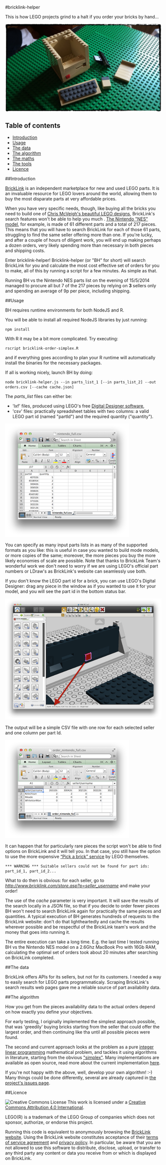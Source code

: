 #bricklink-helper

This is how LEGO projects grind to a halt if you order your bricks by hand...

![](docs/images/photo1.jpg)

## Table of contents

- [Introduction](#introduction)
- [Usage](#usage)
- [The data](#the-data)
- [The algorithm](#the-algorithm)
- [The maths](https://github.com/Digital-Contraptions-Imaginarium/bricklink-helper/blob/master/docs/the_maths_and_the_tools.md#the-maths)
- [The tools](https://github.com/Digital-Contraptions-Imaginarium/bricklink-helper/blob/master/docs/the_maths_and_the_tools.md#the-tools)
- [Licence](#licence)

##Introduction

[BrickLink](http://www.bricklink.com/) is an independent marketplace for new and used LEGO parts. It is an invaluable resource for LEGO lovers around the world, allowing them to buy the most disparate parts at very affordable prices. 

When you have very specific needs, though, like buying all the bricks you need to build one of [Chris McVeigh's beautiful LEGO designs](http://chrismcveigh.com/cm/building_guides_-_technology.html), BrickLink's search features won't be able to help you much . [The Nintendo "NES" model](http://www.powerpig.ca/lego_kit_guides_2014/my_first_console_sprite.pdf), for example, is made of 61 different parts and a total of 217 pieces. This means that you will have to search BrickLink for each of those 61 parts, struggling to find the same seller offering more than one. If you're lucky, and after a couple of hours of diligent work, you will end up making perhaps a dozen orders, very likely spending more than necessary in both pieces and shipping costs.

Enter bricklink-helper! Bricklink-helper (or "BH" for short) will search BrickLink for you and calculate the most cost effective set of orders for you to make, all of this by running a script for a few minutes. As simple as that. 

Running BH vs the Nintendo NES parts list on the evening of 15/5/2014 managed to procure all but 7 of the 217 pieces by relying on **3** sellers only and spending an average of 9p per piece, including shipping.

##Usage

BH requires runtime environments for both NodeJS and R.

You will be able to install all required NodeJS libraries by just running:

    npm install

With R it may be a bit more complicated. Try executing:

    rscript bricklink-order-simplex.R

and if everything goes according to plan your R runtime will automatically install the binaries for the necessary packages.

If all is working nicely, launch BH by doing:

    node bricklink-helper.js --in parts_list_1 [--in parts_list_2] --out orders.csv [--cache cache.json]

The *parts_list* files can either be:

- 'lxf' files, produced using LEGO's free [Digital Designer software](http://ldd.lego.com/en-gb/),
- 'csv' files: practically spreadsheet tables with two columns: a valid LEGO part id (named "partId") and the required quantity ("quantity"). 

![](docs/images/screenshot01.png)

You can specify as many input parts lists in as many of the supported formats as you like: this is useful in case you wanted to build mode models, or more copies of the same; moreover, the more pieces you buy the more likely economies of scale are possible. Note that thanks to BrickLink Team's wonderful work we don't need to worry if we are using LEGO's official part numbers or LDraw's as BrickLink's website can seamlessly use both.

If you don't know the LEGO part id for a brick, you can use LEGO's Digital Designer: drag any piece in the window as if you wanted to use it for your model, and you will see the part id in the bottom status bar.

![](docs/images/screenshot03.png)

The output will be a simple CSV file with one row for each selected seller and one column per part Id.

![](docs/images/screenshot02.png)

It can happen that for particularly rare pieces the script won't be able to find options on BrickLink and it will tell you. In that case, you still have the option to use the more expensive [“Pick a brick” service](http://shop.lego.com/en-GB/Pick-A-Brick-ByTheme) by LEGO themselves.

    *** WARNING *** Suitable sellers could not be found for part ids: part_id_1, part_id_2...

What to do then is obvious: for each seller, go to *http://www.bricklink.com/store.asp?p=seller_username* and make your order!

The use of the *cache* parameter is very important. It will save the results of the search locally in a JSON file, so that if you decide to order fewer pieces BH won't need to search BrickLink again for practically the same pieces and quantities. A typical execution of BH generates hundreds of requests to the BrickLink website: don't do that lightheartedly and cache the results wherever possible and be respectful of the BrickLink team's work and the money that goes into running it.

The entire execution can take a long time. E.g. the last time I tested running BH vs the Nintendo NES model on a 2.6Ghz MacBook Pro with 16Gb RAM, calculating the optimal set of orders took about 20 minutes after searching on BrickLink completed.  

##The data

BrickLink offers APIs for its sellers, but not for its customers. I needed a way to easily search for LEGO parts programmaticaly. Scraping BrickLink's search results web pages gave me a reliable source of part availability data. 

##The algorithm

How you get from the pieces availability data to the actual orders depend on how exactly you define your objectives. 

For early testing, I originally implemented the simplest approach possible, that was 'greedily' buying bricks starting from the seller that could offer the largest order, and then continuing like tha until all possible pieces were found.

The second and current approach looks at the problem as a pure [integer linear programming](http://en.wikipedia.org/wiki/Integer_programming) mathematical problem, and tackles it using algorithms in literature, starting from the obvious ["simplex"](http://en.wikipedia.org/wiki/Simplex_algorithm). Many implementations are available as open source, read more about the current implementation [here](docs/the_maths_and_the_tools).

If you're not happy with the above, well, develop your own algorithm! :-) Many things could be done differently, several are already captured in [the project's issues page](https://github.com/Digital-Contraptions-Imaginarium/bricklink-helper/issues?state=open).

##Licence

![Creative Commons License](http://i.creativecommons.org/l/by/4.0/88x31.png "Creative Commons License") This work is licensed under a [Creative Commons Attribution 4.0 International](http://creativecommons.org/licenses/by/4.0/).

LEGO(R) is a trademark of the LEGO Group of companies which does not sponsor, authorize, or endorse this project.  

Running this code is equivalent to anonymously browsing the [BrickLink website](http://www.bricklink.com/). Using the BrickLink website constitutes acceptance of their [terms of service agreement](http://www.bricklink.com/help.asp?helpID=1919) and [privacy policy](http://www.bricklink.com/help.asp?helpID=47). In particular, be aware that you are not allowed to use this software to distribute, disclose, upload, or transfer to any third party any content or data you receive from or which is displayed on BrickLink.